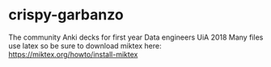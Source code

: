 # crispy-garbanzo
The community Anki decks for first year Data engineers UiA 2018
Many files use latex so be sure to download miktex here: https://miktex.org/howto/install-miktex
